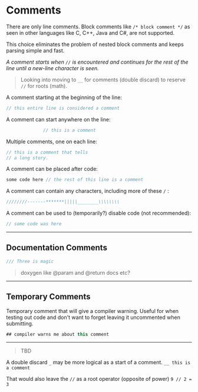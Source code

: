 # Comments

There are only line comments. Block comments like `/* block comment */` as seen in other languages like C, C++, Java and C#, are not supported.

This choice eliminates the problem of nested block comments and keeps parsing simple and fast.

_A comment starts when `//` is encountered and continues for the rest of the line until a new-line character is seen._

> Looking into moving to `__` for comments (double discard) to reserve `//` for roots (math).

A comment starting at the beginning of the line:

```C#
// this entire line is considered a comment
```

A comment can start anywhere on the line:

```C#
              // this is a comment
```

Multiple comments, one on each line:

```C#
// this is a comment that tells
// a long story.
```

A comment can be placed after code:

```C#
some code here // the rest of this line is a comment
```

A comment can contain any characters, including more of these `/` :

```C#
////////-------*******|||||________\\\\\\\\
```

A comment can be used to (temporarily?) disable code (not recommended):

```C#
// some code was here
```

---

## Documentation Comments

```C#
/// Three is magic
```

> doxygen like @param and @return docs etc?

---

## Temporary Comments

Temporary comment that will give a compiler warning. Useful for when testing out code and don't want to forget leaving it uncommented when submitting.

```csharp
## compiler warns me about this comment
```

---

> TBD

A double discard `_` may be more logical as a start of a comment. `__ this is a comment`

That would also leave the `//` as a root operator (opposite of power) `9 // 2 = 3`
